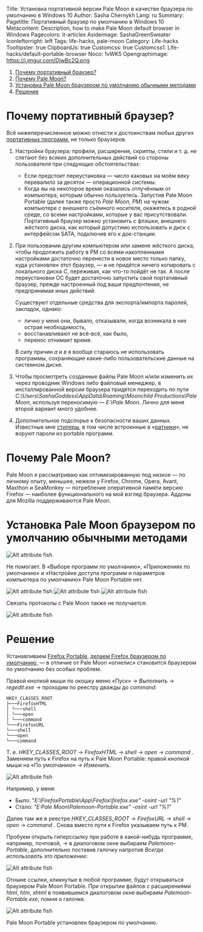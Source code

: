 Title: Установка портативной версии Pale Moon в качестве браузера по умолчанию в Windows 10
Author: Sasha Chernykh
Lang: ru
Summary:
Pagetitle: Портативный браузер по умолчанию в Windows 10
Metacontent: Description, how to make Pale Moon default browser in Windows
Pagecolors: it-articles
Asideimage: SashaGreenSweater
Iconleftorright: left
Tags: life-hacks, pale-moon
Category: Life-hacks
Tooltipster: true
ClipboardJs: true
Customcss: true
Customcss1: Life-hacks/default-portable-browser
Noco: 1vWK5
Opengraphimage: https://i.imgur.com/DjwBc2Q.png

<!-- MarkdownTOC -->

1. [Почему портативный браузер?](#Почему-портативный-браузер)
1. [Почему Pale Moon?](#Почему-pale-moon)
1. [Установка Pale Moon браузером по умолчанию обычными методами](#Установка-pale-moon-браузером-по-умолчанию-обычными-методами)
1. [Решение](#Решение)

<!-- /MarkdownTOC -->

<a id="Почему-портативный-браузер"></a>
# Почему портативный браузер?

Всё нижеперечисленное можно отнести к достоинствам любых других [портативных программ](http://computerstory.ru/?p=3524), не только браузеров.

1. Настройки браузера: профили, расширения, скрипты, стили и т. д. не слетают без всяких дополнительных действий со стороны пользователя при следующих обстоятельствах:

	+ Если предстоит переустановка — число каковых на моём веку перевалило за десяток — операционной системы.
	+ Когда вы на некоторое время оказались отлучённым от компьютера, которым обычно пользуетесь. Запустив Pale Moon Portable (далее также просто _Pale Moon_, _PM_) на чужом компьютере c внешнего съёмного носителя, окажетесь в родной среде, со всеми настройками, которые у вас присутствовали. Портативный браузер можно установить с флэшки, внешнего жёсткого диска, как который допустимо использовать и диск с интерфейсом SATA, подключив его к док-станции.

1. При пользовании другим компьютером или замене жёсткого диска, чтобы продолжить работу в PM со всеми накопленными настройками достаточно перенести в новое место только папку, куда установлен этот браузер, — и не придётся ничего копировать с локального диска <dfn>С</dfn>, переживая, как что-то пойдёт не так. А после переустановки ОС будет достаточно запустить свой портативный браузер, прежде настроенный под ваши предпочтения, не предпринимая иных действий.

	Существуют отдельные средства для экспорта/импорта паролей, закладок, однако:

	+ лично у меня они, бывало, отказывали, когда возникала в них острая необходимость,
	+ восстанавливают не всё-всё, как было,
	+ перенос отнимает время.

    В силу причин <dfn>а</dfn> и <dfn>в</dfn> я вообще стараюсь не использовать программы, сохраняющие какие-либо пользовательские данные на системном диске.

1. Чтобы просмотреть созданные файлы Pale Moon и/или изменить их через проводник Windows либо файловый менеджер, в инсталлированной версии браузера придётся переходить по пути <dfn>C:\Users\SashaGoddess\AppData\Roaming\Moonchild Productions\Pale Moon</dfn>, используя переносимую — <dfn>E:\Pale Moon</dfn>. Лично для меня второй вариант много удобнее.

1. Дополнительное подспорье к безопасности ваших данных. Известные мне [стилеры](http://tophope.ru/threads/%D0%A7%D1%82%D0%BE-%D1%82%D0%B0%D0%BA%D0%BE%D0%B5-%D1%81%D1%82%D0%B8%D0%BB%D0%B5%D1%80-%D1%81%D1%82%D0%B8%D0%BB%D0%BB%D0%B5%D1%80-stealer-%D0%B8-%D0%B1%D0%BE%D1%80%D1%8C%D0%B1%D0%B0-%D1%81-%D0%BD%D0%B8%D0%BC.1965/), в том числе встроенные в «[ратники](http://www.spy-soft.net/chto-takoe-rat/)», не воруют пароли из portable программ.

<a id="Почему-pale-moon"></a>
# Почему Pale Moon?

Pale Moon я рассматриваю как оптимизированную под низкое — по личному опыту, меньшее, нежели у Firefox, Chrome, Opera, Avant, Maxthon и SeaMonkey — потребление оперативной памяти версию Firefox — наиболее функционального на мой взгляд браузера. Аддоны для Mozilla поддерживаются Pale Moon.

<a id="Установка-pale-moon-браузером-по-умолчанию-обычными-методами"></a>
# Установка Pale Moon браузером по умолчанию обычными методами

![Alt attribute fish](https://i.imgur.com/gQywm8B.png)

Не помогает. В «Выборе программ по умолчанию», «Приложениях по умолчанию» и «Настройке доступа программ и параметров компьютера по умолчанию» Pale Moon Portable нет.

![Alt attribute fish](https://i.imgur.com/HCIt8xR.png)
![Alt attribute fish](https://i.imgur.com/l9HgjBJ.png)
![Alt attribute fish](https://i.imgur.com/LNFEjsi.png)

Связать протоколы с Pale Moon также не получается:

![Alt attribute fish](https://i.imgur.com/UiS638u.png)

<a id="Решение"></a>
# Решение

Устанавливаем [Firefox Portable](http://portableapps.com/apps/internet/firefox_portable), [делаем Firefox браузером по умолчанию](https://support.mozilla.org/ru/kb/kak-sdelat-firefox-brauzerom-po-umolchaniyu), — в отличие от Pale Moon «огнелис» становится браузером по умолчанию без особых проблем.

Правой кнопкой мыши по окошку меню «Пуск» → _Выполнить_ → _regedit.exe_ → проходим по реестру дважды до _command_:

```text
HKEY_CLASSES_ROOT
├───FirefoxHTML
│ └───shell
│ └───open
│ └───command
└───FirefoxURL
└───shell
└───open
└───command
```

Т. е. _HKEY_CLASSES_ROOT_ → _FirefoxHTML_ → _shell_ → _open_ → _command_ . Заменяем путь к Firefox на путь к Pale Moon Portable: правой кнопкой мыши на «По умолчанию» → _Изменить_.

![Alt attribute fish](https://i.imgur.com/qKogH11.png)

Например, у меня:

+ Было: "_E:\FirefoxPortable\App\Firefox\firefox.exe" -osint -url "%1"_
+ Стало: _"E:Pale Moon\Palemoon-Portable.exe" -osint -url "%1"_

Далее там же в реестре _HKEY_CLASSES_ROOT_ → _FirefoxURL_ → _shell_ → _open_ → _command_ . Снова вместо пути к Firefox указываем путь к PM.

Пробуем открыть гиперссылку при работе в какой-нибудь программе, например, почтовой, → в диалоговом окне выбираем _Palemoon-Portable_, дополнительно поставив галочку напротив _Всегда использовать это приложение_:

![Alt attribute fish](https://i.imgur.com/mcGNijr.png)

Отныне ссылки, кликнутые в любой программе, будут открываться браузером Pale Moon Portable. При открытии файлов с расширениями _html_, _htm_, _xhtml_ в появившемся диалоговом окне выбираем _Palemoon-Portable.exe_, помня о галочке.

![Alt attribute fish](https://i.imgur.com/DjwBc2Q.png)

Pale Moon Portable установлен браузером по умолчанию.
